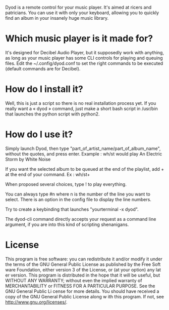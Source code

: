 Dyod is a remote control for your music player.
It's aimed at ricers and patricians.
You can use it with only your keyboard, allowing you to quickly find an album
in your insanely huge music library.

Which music player is it made for?
=============================
It's designed for Decibel Audio Player, but it supposedly work with anything,
as long as your music player has some CLI controls for playing and queuing files.
Edit the ~/.config/dyod.conf to set the right commands to be executed
(default commands are for Decibel).

How do I install it?
===============
Well, this is just a script so there is no real installation process yet. If you really want a « dyod » command, just make a short bash script in /usr/bin that launches the python script with python2.

How do I use it?
================
Simply launch Dyod, then type "part_of_artist_name/part_of_album_name",
without the quotes, and press enter.
Example : wh/st would play An Electric Storm by White Noise

If you want the selected album to be queued at the end of the playlist, add + at the end of your command.
Ex : wh/st+

When proposed several choices, type ! to play everything.

You can always type #n where n is the number of the line you want to select.
There is an option in the config file to display the line numbers.

Try to create a keybinding that launches "yourterminal -x dyod".

The dyod-cli command directly accepts your request as a command line argument, if you
are into this kind of scripting shenanigans.

License
=======
This program is free software: you can redistribute it and/or modify it under
the terms of the GNU General Public License as published by the Free Soft
ware Foundation, either version 3 of the License, or (at your option) any lat
er version. 
This program is distributed in the hope that it will be useful, but WITHOUT 
ANY WARRANTY; without even the implied warranty of MERCHANTABILITY
 or FITNESS FOR A PARTICULAR PURPOSE. See the GNU General Public Li
 cense for more details. 
You should have received a copy of the GNU General Public License along w
ith this program. If not, see <http://www.gnu.org/licenses/>. 
